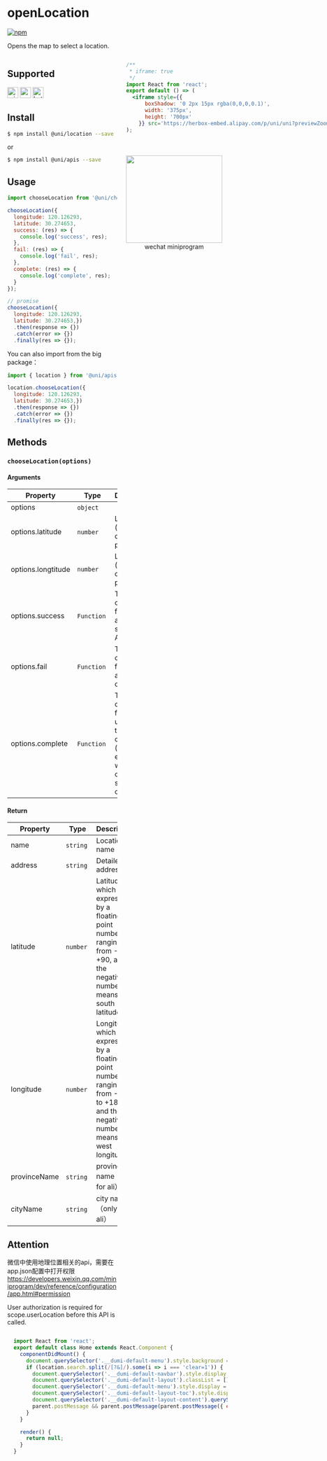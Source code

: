 # openLocation 

[![npm](https://img.shields.io/npm/v/@uni/apis.svg)](https://www.npmjs.com/package/@uni/apis)

Opens the map to select a location.

<div style="display: flex;flex-direction: row;justify-content: space-between;">
<div style="margin-right: 20px;max-width: 50%;">

## Supported

<img alt="miniApp" src="https://gw.alicdn.com/tfs/TB1bBpmbRCw3KVjSZFuXXcAOpXa-200-200.svg" width="25px" height="25px" title="ali miniprogram" /> <img alt="wechatMiniprogram" src="https://img.alicdn.com/tfs/TB1slcYdxv1gK0jSZFFXXb0sXXa-200-200.svg" width="25px" height="25px" title="wechatMiniprogram" /> <img alt="bytedanceMicroApp" src="https://gw.alicdn.com/tfs/TB1jFtVzO_1gK0jSZFqXXcpaXXa-200-200.svg" width="25px" height="25px" title="bytedanceMicroApp" />

## Install

```bash
$ npm install @uni/location --save
```
or
```bash
$ npm install @uni/apis --save
```
## Usage

```javascript
import chooseLocation from '@uni/chooseLocation';

chooseLocation({
  longitude: 120.126293,
  latitude: 30.274653,
  success: (res) => {
    console.log('success', res);
  },
  fail: (res) => {
    console.log('fail', res);
  },
  complete: (res) => {
    console.log('complete', res);
  }
});

// promise
chooseLocation({
  longitude: 120.126293,
  latitude: 30.274653,})
  .then(response => {})
  .catch(error => {})
  .finally(res => {});

```

You can also import from the big package：
```js
import { location } from '@uni/apis';

location.chooseLocation({
  longitude: 120.126293,
  latitude: 30.274653,})
  .then(response => {})
  .catch(error => {})
  .finally(res => {});
```

## Methods

### `chooseLocation(options)`

#### Arguments

| Property | Type | Description | required | Default |
| --- | --- | --- | --- | --- |
| options | `object`  |  | ✘ | - |
| options.latitude | `number` | Latitude (not for ali develop platform) | ✘ | - |
| options.longtitude | `number` | Longtitude (not for ali develop platform) | ✘ | - |
| options.success | `Function`  | The callback function for a successful API call | ✘ | - |
| options.fail | `Function`  | The callback function for a failed API call | ✘ | - |
| options.complete | `Function`  | The callback function used when the API call completed (always executed whether the call succeeds or fails) | ✘ | - |

#### Return

| Property | Type | Description |
| --- | --- | --- |
| name | `string`  | Location name	|
| address | `string`  | Detailed address	|
| latitude | `number`  | Latitude, which is expressed by a floating point number ranging from -90 to +90, and the negative number means south latitude. |
| longitude | `number`  | Longitude, which is expressed by a floating point number ranging from -180 to +180, and the negative number means west longitude.  |
| provinceName | `string`  | province name（only for ali）	|
| cityName | `string`  | city name（only for ali）	|

## Attention

微信中使用地理位置相关的api，需要在app.json配置中打开权限
https://developers.weixin.qq.com/miniprogram/dev/reference/configuration/app.html#permission

User authorization is required for scope.userLocation before this API is called.

</div>
<div>

```jsx | inline
/**
 * iframe: true
 */
import React from 'react';
export default () => (
  <iframe style={{
      boxShadow: '0 2px 15px rgba(0,0,0,0.1)',
      width: '375px',
      height: '700px'
    }} src='https://herbox-embed.alipay.com/p/uni/uni?previewZoom=100&view=preview&defaultPage=pages/location/index&topSlider=false'></iframe>
);
```

<div style="display: flex;margin-top: 50px;">
  <div>
    <img src="https://img.alicdn.com/imgextra/i4/O1CN01WN6zf81kTmDe4NlZ4_!!6000000004685-0-tps-694-648.jpg" width="220" height="200" />
    <div style="text-align: center;">wechat miniprogram</div>
  </div>
</div>

</div>
</div>


```jsx | inline
  import React from 'react';
  export default class Home extends React.Component {
    componentDidMount() {
      document.querySelector('.__dumi-default-menu').style.background = '#fff';
      if (location.search.split(/[?&]/).some(i => i === 'clear=1')) {
        document.querySelector('.__dumi-default-navbar').style.display = 'none';
        document.querySelector('.__dumi-default-layout').classList = [];
        document.querySelector('.__dumi-default-menu').style.display = 'none';
        document.querySelector('.__dumi-default-layout-toc').style.display = 'none';
        document.querySelector('.__dumi-default-layout-content').querySelector('.markdown').querySelector('h1').style.marginTop = 0;
        parent.postMessage && parent.postMessage(parent.postMessage({ event: 'syncIframeHeight', height: document.querySelector('.__dumi-default-layout-content').offsetHeight }, '*'));
      }
    }

    render() {
      return null;
    }
  }
```
